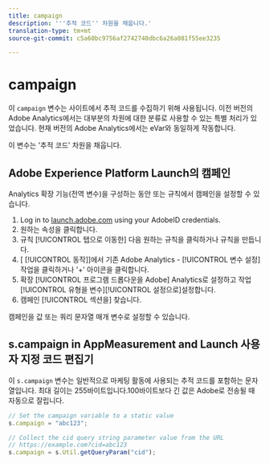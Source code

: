 ```yaml
---
title: campaign
description: '''추적 코드'' 차원을 채웁니다.'
translation-type: tm+mt
source-git-commit: c5a60bc9756af2742740dbc6a26a081f55ee3235

---
```



# campaign

이 `campaign` 변수는 사이트에서 추적 코드를 수집하기 위해 사용됩니다. 이전 버전의 Adobe Analytics에서는 대부분의 차원에 대한 분류로 사용할 수 있는 특별 처리가 있었습니다. 현재 버전의 Adobe Analytics에서는 eVar와 동일하게 작동합니다.

이 변수는 &#39;추적 코드&#39; 차원을 채웁니다.

## Adobe Experience Platform Launch의 캠페인

Analytics 확장 기능(전역 변수)을 구성하는 동안 또는 규칙에서 캠페인을 설정할 수 있습니다.

1. Log in to [launch.adobe.com](https://launch.adobe.com) using your AdobeID credentials.
2. 원하는 속성을 클릭합니다.
3. 규칙 [!UICONTROL 탭으로 이동한] 다음 원하는 규칙을 클릭하거나 규칙을 만듭니다.
4. [ [!UICONTROL 동작]]에서 기존 Adobe Analytics - [!UICONTROL 변수 설정] 작업을 클릭하거나 &#39;+&#39; 아이콘을 클릭합니다.
5. 확장 [!UICONTROL 프로그램 드롭다운을 Adobe] Analytics로 설정하고 작업 [!UICONTROL 유형을 변수][!UICONTROL 설정으로]설정합니다.
6. 캠페인 [!UICONTROL 섹션을] 찾습니다.

캠페인을 값 또는 쿼리 문자열 매개 변수로 설정할 수 있습니다.

## s.campaign in AppMeasurement and Launch 사용자 지정 코드 편집기

이 `s.campaign` 변수는 일반적으로 마케팅 활동에 사용되는 추적 코드를 포함하는 문자열입니다. 최대 길이는 255바이트입니다.100바이트보다 긴 값은 Adobe로 전송될 때 자동으로 잘립니다.

```js
// Set the campaign variable to a static value
s.campaign = "abc123";

// Collect the cid query string parameter value from the URL
// https://example.com?cid=abc123
s.campaign = s.Util.getQueryParam("cid");
```
